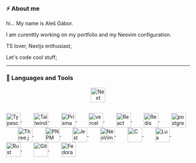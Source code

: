 ### ⚡ About me
hi... My name is Aleš Gábor.

I am curenttly working on my portfolio and my Neovim configuration.

TS lover, Nextjs enthusiast;

Let's code cool stuff;
<!--
**Aleesssino/Aleesssino** is a ✨ _special_ ✨ repository because its `README.md` (this file) appears on your GitHub profile.

Here are some ideas to get you started:

- 🔭 I’m currently working on ...
- 🌱 I’m currently learning ...
- 👯 I’m looking to collaborate on ...
- 🤔 I’m looking for help with ...
- 💬 Ask me about ...
- 📫 How to reach me: ...
- 😄 Pronouns: ...
- ⚡ Fun fact: ...
-->
---
### 🔨 Languages and Tools


<p align="center">
  <a href="https://nextjs.org/">
    <img
      align="center"
      alt="Next"
      width="40px"
      src="https://cdn.jsdelivr.net/gh/devicons/devicon/icons/nextjs/nextjs-original.svg"
    />
  </a>

   <img
    src="data:image/gif;base64,R0lGODlhAQABAIAAAAAAAP///yH5BAEAAAAALAAAAAABAAEAAAIBRAA7"
    width="15px"
    height="1px"
    alt=""
  />

  <a href="https://www.typescriptlang.org/">
    <img
      align="center"
      alt="Typescript"
      width="40px"
      src="https://cdn.jsdelivr.net/gh/devicons/devicon/icons/typescript/typescript-plain.svg"
    />
  </a>
  &nbsp;&nbsp;&nbsp;&nbsp;&nbsp;&nbsp;&nbsp;

  <a href="https://tailwindcss.com/">
    <img
      align="center"
      alt="TailwindCSS"
      width="40px"
      src="https://cdn.jsdelivr.net/gh/devicons/devicon@latest/icons/tailwindcss/tailwindcss-original.svg"
    />
  </a>
  &nbsp;&nbsp;&nbsp;&nbsp;&nbsp;&nbsp;&nbsp;

  <a href="https://www.prisma.io/">
    <img
      align="center"
      alt="Prisma"
      width="40px"
      src="https://cdn.jsdelivr.net/gh/devicons/devicon@latest/icons/prisma/prisma-original.svg"
    />
  </a>
  &nbsp;&nbsp;&nbsp;&nbsp;&nbsp;&nbsp;&nbsp;

  <a href="https://vercel.com/">
    <img
      align="center"
      alt="vercel"
      width="40px"
      src="https://cdn.jsdelivr.net/gh/devicons/devicon@latest/icons/vercel/vercel-original.svg" 
    />
  </a>
  &nbsp;&nbsp;&nbsp;&nbsp;&nbsp;&nbsp;&nbsp;

  <a href="https://react.dev/learn/typescript">
    <img
      align="center"
      alt="React"
      width="40px"
      src="https://cdn.jsdelivr.net/gh/devicons/devicon/icons/react/react-original.svg"
    />
  </a>
  &nbsp;&nbsp;&nbsp;&nbsp;&nbsp;&nbsp;&nbsp;

  <a href="https://redis.io/">
    <img
      align="center"
      alt="Redis"
      width="40px"
      src="https://cdn.jsdelivr.net/gh/devicons/devicon@latest/icons/redis/redis-original.svg"
    />
  </a>
  &nbsp;&nbsp;&nbsp;&nbsp;&nbsp;&nbsp;&nbsp;

  <a href="https://www.postgresql.org/">
    <img
      align="center"
      alt="postgresql"
      width="40px"
      src="https://cdn.jsdelivr.net/gh/devicons/devicon@latest/icons/postgresql/postgresql-original-wordmark.svg"
    />
  </a>
  &nbsp;&nbsp;&nbsp;&nbsp;&nbsp;&nbsp;&nbsp;

  <a href="https://threejs.org/">
    <img
      align="center"
      alt="Three.js"
      width="40px"
      src="https://cdn.jsdelivr.net/gh/devicons/devicon@latest/icons/threejs/threejs-original-wordmark.svg"
    />
  </a>
  &nbsp;&nbsp;&nbsp;&nbsp;&nbsp;&nbsp;&nbsp;

  <a href="https://pnpm.io/">
    <img
      align="center"
      alt="PNPM"
      width="40px"
      src="https://cdn.jsdelivr.net/gh/devicons/devicon@latest/icons/pnpm/pnpm-plain-wordmark.svg"
    />
  </a>
  &nbsp;&nbsp;&nbsp;&nbsp;&nbsp;&nbsp;&nbsp;

  <a href="https://jestjs.io/">
    <img
      align="center"
      alt="Jest"
      width="40px"
      src="https://cdn.jsdelivr.net/gh/devicons/devicon@latest/icons/jest/jest-plain.svg"
    />
  </a>
  &nbsp;&nbsp;&nbsp;&nbsp;&nbsp;&nbsp;&nbsp;

  <a href="https://neovim.io/">
    <img
      align="center"
      alt="NeoVim"
      width="40px"
      src="https://cdn.jsdelivr.net/gh/devicons/devicon@latest/icons/neovim/neovim-original.svg"
    />
  </a>
  &nbsp;&nbsp;&nbsp;&nbsp;&nbsp;&nbsp;&nbsp;

  <a href="https://www.gnu.org/software/gnu-c-manual/">
    <img
      align="center"
      alt="C"
      width="40px"
      src="https://cdn.jsdelivr.net/gh/devicons/devicon/icons/c/c-line.svg"
    />
  </a>
  &nbsp;&nbsp;&nbsp;&nbsp;&nbsp;&nbsp;&nbsp;

  <a href="https://lua.org/">
    <img
      align="center"
      alt="Lua"
      width="40px"
      src="https://cdn.jsdelivr.net/gh/devicons/devicon@latest/icons/lua/lua-original.svg"
    />
  </a>
  &nbsp;&nbsp;&nbsp;&nbsp;&nbsp;&nbsp;&nbsp;

  <a href="https://www.rust-lang.org/">
    <img
      align="center"
      alt="Rust"
      width="40px"
      src="https://cdn.jsdelivr.net/gh/devicons/devicon@latest/icons/rust/rust-original.svg"
    />
  </a>
  &nbsp;&nbsp;&nbsp;&nbsp;&nbsp;&nbsp;&nbsp;

  <a href="https://git-scm.com/">
    <img
      align="center"
      alt="Git"
      width="40px"
      src="https://cdn.jsdelivr.net/gh/devicons/devicon/icons/git/git-original.svg"
    />
  </a>
  &nbsp;&nbsp;&nbsp;&nbsp;&nbsp;&nbsp;&nbsp;

  <a href="https://www.fedoraproject.org/">
    <img
      align="center"
      alt="Fedora"
      width="40px"
      src="https://cdn.jsdelivr.net/gh/devicons/devicon@latest/icons/fedora/fedora-plain.svg"
    />
  </a>
</p>


   

  




          
          
          
                    
          
          
          
                   
          
